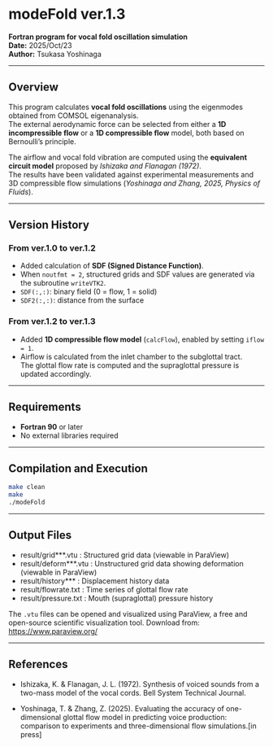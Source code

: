 # modeFold ver.1.3

**Fortran program for vocal fold oscillation simulation**  
**Date:** 2025/Oct/23  
**Author:** Tsukasa Yoshinaga  

---

## Overview

This program calculates **vocal fold oscillations** using the eigenmodes obtained from COMSOL eigenanalysis.  
The external aerodynamic force can be selected from either a **1D incompressible flow** or a **1D compressible flow** model, both based on Bernoulli’s principle.

The airflow and vocal fold vibration are computed using the **equivalent circuit model** proposed by *Ishizaka and Flanagan (1972)*.  
The results have been validated against experimental measurements and 3D compressible flow simulations (*Yoshinaga and Zhang, 2025, Physics of Fluids*).

---

## Version History

### From ver.1.0 to ver.1.2
- Added calculation of **SDF (Signed Distance Function)**.  
- When `noutfmt = 2`, structured grids and SDF values are generated via the subroutine `writeVTK2`.  
- `SDF(:,:)`: binary field (0 = flow, 1 = solid)  
- `SDF2(:,:)`: distance from the surface  

### From ver.1.2 to ver.1.3
- Added **1D compressible flow model** (`calcFlow`), enabled by setting `iflow = 1`.  
- Airflow is calculated from the inlet chamber to the subglottal tract.  
  The glottal flow rate is computed and the supraglottal pressure is updated accordingly.

---

## Requirements

- **Fortran 90** or later  
- No external libraries required  

---

## Compilation and Execution

```bash
make clean
make
./modeFold
```

---

## Output Files

- result/grid***.vtu     : Structured grid data (viewable in ParaView)
- result/deform***.vtu   : Unstructured grid data showing deformation (viewable in ParaView)
- result/history***      : Displacement history data
- result/flowrate.txt    : Time series of glottal flow rate
- result/pressure.txt    : Mouth (supraglottal) pressure history

The `.vtu` files can be opened and visualized using ParaView, a free and open-source scientific visualization tool. Download from: https://www.paraview.org/

---

## References

- Ishizaka, K. & Flanagan, J. L. (1972). Synthesis of voiced sounds from a two-mass model of the vocal cords. Bell System Technical Journal.

- Yoshinaga, T. & Zhang, Z. (2025). Evaluating the accuracy of one-dimensional glottal flow model in predicting voice production: comparison to experiments and three-dimensional flow simulations.[in press]

